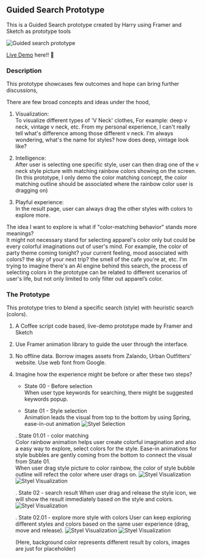 ## Guided Search Prototype
This is a Guided Search prototype created by Harry using Framer and Sketch as prototype tools

![Guided search prototype](https://media.giphy.com/media/2xPPD5n2ERJTJi83aQ/giphy.gif)

[Live Demo](https://framer.cloud/nslkn) here!! :rocket:


### Description
This prototype showcases few outcomes and hope can bring further discussions,

There are few broad concepts and ideas under the hood,

1. Visualization:  
To visualize different types of 'V Neck' clothes, For example: deep v neck, vintage v neck, etc. 
From my personal experience, I can't really tell what's difference among those different v neck. I'm always wondering, what's the name for styles? how does deep, vintage look like? 

2. Intelligence:  
After user is selecting one specific style, user can then drag one of the v neck style picture with matching rainbow colors showing on the screen. (In this prototype, I only demo the color matching concept, the color matching outline should be associated where the rainbow color user is dragging on) 

3. Playful experience:  
In the result page, user can always drag the other styles with colors to explore more.


The idea I want to explore is what if "color-matching behavior" stands more meanings?  
It might not necessary stand for selecting apparel's color only but could be every colorful imaginations out of user's mind. For example, the color of party theme coming tonight? your current feeling, mood associated with colors? the sky of your next trip? the smell of the cafe you're at, etc. I'm trying to imagine there's an AI engine behind this search, the process of selecting colors in the prototype can be related to different scenarios of user's life, but not only limited to only filter out apparel’s color. 

### The Prototype
This prototype tries to blend a specific search (style) with heuristic search (colors).

1. A Coffee script code based, live-demo prototype made by Framer and Sketch 
2. Use Framer animation library to guide the user through the interface. 
3. No offline data. Borrow images assets from Zalando, Urban Outfitters' website. Use web font from Google. 
4. Imagine how the experience might be before or after these two steps?

   * State 00 - Before selection  
   When user type keywords for searching, there might be suggested keywords popup.
      
   * State 01 - Style selection  
   Animation leads the visual from top to the bottom by using Spring, ease-in-out animation
   ![Styel Selection](https://i.imgur.com/tJUfOJX.png)
  
   
   . State 01.01 - color matching  
   Color rainbow animation helps user create colorful imagination and also a easy way to explore, select colors for the style.
   Ease-in animations for style bubbles are gently coming from the bottom to connect the visual from State 01.  
   When user drag style picture to color rainbow, the color of style bubble outline will refect the color where user drags on. 
   ![Styel Visualization](https://i.imgur.com/GmcCRgE.png)
   ![Styel Visualization](https://i.imgur.com/4jAZPsM.png)
     
   . State 02 - search result
   When user drag and release the style icon, we will show the result immediately based on the style and colors.
   ![Styel Visualization](https://i.imgur.com/2SizV90.png)

   
   
   . State 02.01 - explore more style with colors
   User can keep exploring different styles and colors based on the same user experience (drag, move and release).
    ![Styel Visualization](https://i.imgur.com/zGH6PpH.png)
    ![Styel Visualization](https://i.imgur.com/LOCfMzP.png)
    
    (Here, background color represents different result by colors, images are just for placeholder)

   
  



